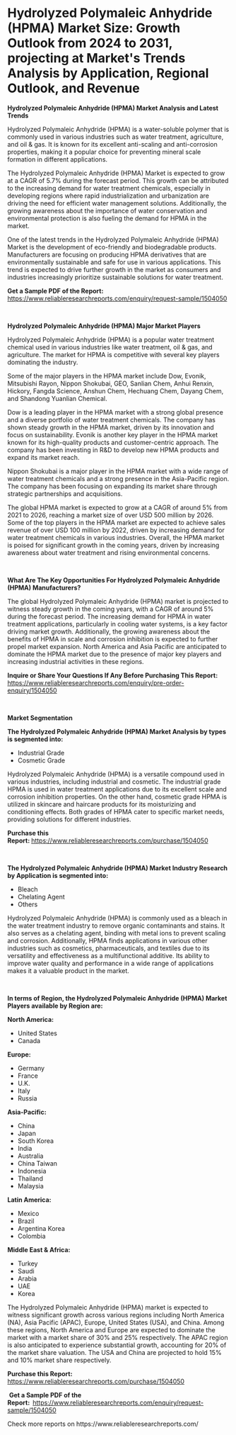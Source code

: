 <p><h1>Hydrolyzed Polymaleic Anhydride (HPMA) Market Size: Growth Outlook from 2024 to 2031, projecting at Market's Trends Analysis by Application, Regional Outlook, and Revenue</h1></p><p><strong>Hydrolyzed Polymaleic Anhydride (HPMA) Market Analysis and Latest Trends</strong></p>
<p><p>Hydrolyzed Polymaleic Anhydride (HPMA) is a water-soluble polymer that is commonly used in various industries such as water treatment, agriculture, and oil & gas. It is known for its excellent anti-scaling and anti-corrosion properties, making it a popular choice for preventing mineral scale formation in different applications.</p><p>The Hydrolyzed Polymaleic Anhydride (HPMA) Market is expected to grow at a CAGR of 5.7% during the forecast period. This growth can be attributed to the increasing demand for water treatment chemicals, especially in developing regions where rapid industrialization and urbanization are driving the need for efficient water management solutions. Additionally, the growing awareness about the importance of water conservation and environmental protection is also fueling the demand for HPMA in the market.</p><p>One of the latest trends in the Hydrolyzed Polymaleic Anhydride (HPMA) Market is the development of eco-friendly and biodegradable products. Manufacturers are focusing on producing HPMA derivatives that are environmentally sustainable and safe for use in various applications. This trend is expected to drive further growth in the market as consumers and industries increasingly prioritize sustainable solutions for water treatment.</p></p>
<p><strong>Get a Sample PDF of the Report:&nbsp;</strong> <a href="https://www.reliableresearchreports.com/enquiry/request-sample/1504050">https://www.reliableresearchreports.com/enquiry/request-sample/1504050</a></p>
<p>&nbsp;</p>
<p><strong>Hydrolyzed Polymaleic Anhydride (HPMA) Major Market Players</strong></p>
<p><p>Hydrolyzed Polymaleic Anhydride (HPMA) is a popular water treatment chemical used in various industries like water treatment, oil & gas, and agriculture. The market for HPMA is competitive with several key players dominating the industry.</p><p>Some of the major players in the HPMA market include Dow, Evonik, Mitsubishi Rayon, Nippon Shokubai, GEO, Sanlian Chem, Anhui Renxin, Hickory, Fangda Science, Anshun Chem, Hechuang Chem, Dayang Chem, and Shandong Yuanlian Chemical.</p><p>Dow is a leading player in the HPMA market with a strong global presence and a diverse portfolio of water treatment chemicals. The company has shown steady growth in the HPMA market, driven by its innovation and focus on sustainability. Evonik is another key player in the HPMA market known for its high-quality products and customer-centric approach. The company has been investing in R&D to develop new HPMA products and expand its market reach.</p><p>Nippon Shokubai is a major player in the HPMA market with a wide range of water treatment chemicals and a strong presence in the Asia-Pacific region. The company has been focusing on expanding its market share through strategic partnerships and acquisitions.</p><p>The global HPMA market is expected to grow at a CAGR of around 5% from 2021 to 2026, reaching a market size of over USD 500 million by 2026. Some of the top players in the HPMA market are expected to achieve sales revenue of over USD 100 million by 2022, driven by increasing demand for water treatment chemicals in various industries. Overall, the HPMA market is poised for significant growth in the coming years, driven by increasing awareness about water treatment and rising environmental concerns.</p></p>
<p>&nbsp;</p>
<p><strong>What Are The Key Opportunities For Hydrolyzed Polymaleic Anhydride (HPMA) Manufacturers?</strong></p>
<p><p>The global Hydrolyzed Polymaleic Anhydride (HPMA) market is projected to witness steady growth in the coming years, with a CAGR of around 5% during the forecast period. The increasing demand for HPMA in water treatment applications, particularly in cooling water systems, is a key factor driving market growth. Additionally, the growing awareness about the benefits of HPMA in scale and corrosion inhibition is expected to further propel market expansion. North America and Asia Pacific are anticipated to dominate the HPMA market due to the presence of major key players and increasing industrial activities in these regions.</p></p>
<p><strong>Inquire or Share Your Questions If Any Before Purchasing This Report:</strong> <a href="https://www.reliableresearchreports.com/enquiry/pre-order-enquiry/1504050">https://www.reliableresearchreports.com/enquiry/pre-order-enquiry/1504050</a></p>
<p>&nbsp;</p>
<p><strong>Market Segmentation</strong></p>
<p><strong>The Hydrolyzed Polymaleic Anhydride (HPMA) Market Analysis by types is segmented into:</strong></p>
<p><ul><li>Industrial Grade</li><li>Cosmetic Grade</li></ul></p>
<p><p>Hydrolyzed Polymaleic Anhydride (HPMA) is a versatile compound used in various industries, including industrial and cosmetic. The industrial grade HPMA is used in water treatment applications due to its excellent scale and corrosion inhibition properties. On the other hand, cosmetic grade HPMA is utilized in skincare and haircare products for its moisturizing and conditioning effects. Both grades of HPMA cater to specific market needs, providing solutions for different industries.</p></p>
<p><strong>Purchase this Report:&nbsp;</strong><a href="https://www.reliableresearchreports.com/purchase/1504050">https://www.reliableresearchreports.com/purchase/1504050</a></p>
<p>&nbsp;</p>
<p><strong>The Hydrolyzed Polymaleic Anhydride (HPMA) Market Industry Research by Application is segmented into:</strong></p>
<p><ul><li>Bleach</li><li>Chelating Agent</li><li>Others</li></ul></p>
<p><p>Hydrolyzed Polymaleic Anhydride (HPMA) is commonly used as a bleach in the water treatment industry to remove organic contaminants and stains. It also serves as a chelating agent, binding with metal ions to prevent scaling and corrosion. Additionally, HPMA finds applications in various other industries such as cosmetics, pharmaceuticals, and textiles due to its versatility and effectiveness as a multifunctional additive. Its ability to improve water quality and performance in a wide range of applications makes it a valuable product in the market.</p></p>
<p>&nbsp;</p>
<p><strong>In terms of Region, the Hydrolyzed Polymaleic Anhydride (HPMA) Market Players available by Region are:</strong></p>
<p>
    <p> <strong> North America: </strong>
        <ul>
            <li>United States</li>
            <li>Canada</li>
        </ul>
        </p> 
    <p> <strong> Europe: </strong>
        <ul>
            <li>Germany</li>
            <li>France</li>
            <li>U.K.</li>
            <li>Italy</li>
            <li>Russia</li>
        </ul>
        </p> 
    <p> <strong> Asia-Pacific: </strong>
        <ul>
            <li>China</li>
            <li>Japan</li>
            <li>South Korea</li>
            <li>India</li>
            <li>Australia</li>
            <li>China Taiwan</li>
            <li>Indonesia</li>
            <li>Thailand</li>
            <li>Malaysia</li>
        </ul>
        </p> 
    <p> <strong> Latin America: </strong>
        <ul>
            <li>Mexico</li>
            <li>Brazil</li>
            <li>Argentina Korea</li>
            <li>Colombia</li>
        </ul>
        </p> 
    <p> <strong> Middle East & Africa: </strong>
        <ul>
            <li>Turkey</li>
            <li>Saudi</li>
            <li>Arabia</li>
            <li>UAE</li>
            <li>Korea</li>
        </ul>
    </p>
    </p>
<p><p>The Hydrolyzed Polymaleic Anhydride (HPMA) market is expected to witness significant growth across various regions including North America (NA), Asia Pacific (APAC), Europe, United States (USA), and China. Among these regions, North America and Europe are expected to dominate the market with a market share of 30% and 25% respectively. The APAC region is also anticipated to experience substantial growth, accounting for 20% of the market share valuation. The USA and China are projected to hold 15% and 10% market share respectively.</p></p>
<p><strong>Purchase this Report: </strong><a href="https://www.reliableresearchreports.com/purchase/1504050">https://www.reliableresearchreports.com/purchase/1504050</a></p>
<p>&nbsp;<strong>Get a Sample PDF of the Report:&nbsp;&nbsp;</strong><a href="https://www.reliableresearchreports.com/enquiry/request-sample/1504050">https://www.reliableresearchreports.com/enquiry/request-sample/1504050</a></p>
<p><strong></strong></p>
<p>Check more reports on https://www.reliableresearchreports.com/</p>